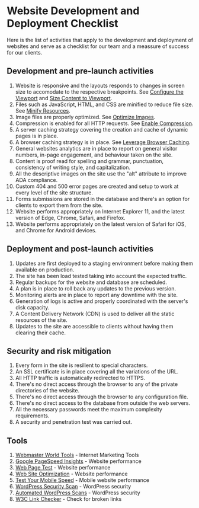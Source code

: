 # Website Development and Deployment Checklist

Here is the list of activities that apply to the development and deployment of websites and serve as a checklist for our team and a meassure of success for our clients. 

## Development and pre-launch activities

1. Website is responsive and the layouts responds to changes in screen size to accomodate to the respective breakpoints. See [Configure the Viewport](https://developers.google.com/speed/docs/insights/ConfigureViewport) and [Size Content to Viewport](https://developers.google.com/speed/docs/insights/SizeContentToViewport).
1. Files such as JavaScript, HTML, and CSS are minified to reduce file size. See [Minify Resources](https://developers.google.com/speed/docs/insights/MinifyResources).
1. Image files are properly optimized. See [
Optimize Images](https://developers.google.com/speed/docs/insights/OptimizeImages).
1. Compression is enabled for all HTTP requests. See [Enable Compression](https://developers.google.com/speed/docs/insights/EnableCompression).
1. A server caching strategy covering the creation and cache of dynamic pages is in place. 
1. A browser caching strategy is in place. See [Leverage Browser Caching](https://developers.google.com/speed/docs/insights/LeverageBrowserCaching).
1. General websites analytics are in place to report on general visitor numbers, in-page engagement, and behaviour taken on the site.
1. Content is proof read for spelling and grammar, punctuation, consistency of writing style, and capitalization.
1. All the descriptive images on the site use the "alt" attribute to improve ADA compliance.
1. Custom 404 and 500 error pages are created and setup to work at every level of the site structure.
1. Forms submissions are stored in the database and there's an option for clients to export them from the site.
1. Website performs appropriately on Internet Explorer 11, and the latest version of Edge, Chrome, Safari, and Firefox.
1. Website performs appropriately on the latest version of Safari for iOS, and Chrome for Android devices.

## Deployment and post-launch activities

1. Updates are first deployed to a staging environment before making them available on production.
1. The site has been load tested taking into account the expected traffic.
1. Regular backups for the website and database are scheduled.
1. A plan is in place to roll back any updates to the previous version.
1. Monitoring alerts are in place to report any downtime with the site.
1. Generation of logs is active and properly coordinated with the server's disk capacity.
1. A Content Delivery Network (CDN) is used to deliver all the static resources of the site.
1. Updates to the site are accessible to clients without having them clearing their cache.

## Security and risk mitigation

1. Every form in the site is resilient to special characters.
1. An SSL certificate is in place covering all the variations of the URL.
1. All HTTP traffic is automatically redirected to HTTPS.
1. There's no direct access through the browser to any of the private directories of the website.
1. There's no direct access through the browser to any configuration file.
1. There's no direct access to the database from outside the web servers.
1. All the necessary passwords meet the maximum complexity requirements.
1. A security and penetration test was carried out.

## Tools

1. [Webmaster World Tools](http://freetools.webmasterworld.com/) - Internet Marketing Tools
1. [Google PageSpeed Insights](https://developers.google.com/speed/pagespeed/insights/) - Website performance
1. [Web Page Test](https://www.webpagetest.org/) - Website performance
1. [Web Site Optimization](http://www.webpageanalyzer.com/) - Website performance
1. [Test Your Mobile Speed](https://testmysite.withgoogle.com) - Mobile website performance
1. [WordPress Security Scan](https://hackertarget.com/wordpress-security-scan/) - WordPress security
1. [Automated WordPress Scans](https://wpscans.com/scan) - WordPress security
1. [W3C Link Checker](http://validator.w3.org/checklink) - Check for broken links 
